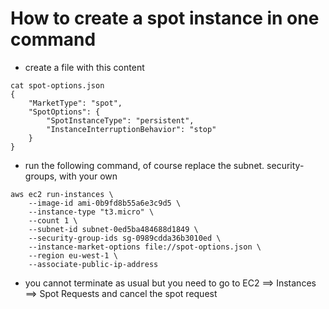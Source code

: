 # How to create a spot instance in one command

* create a file with this content
```
cat spot-options.json
{
    "MarketType": "spot",
    "SpotOptions": {
        "SpotInstanceType": "persistent",
        "InstanceInterruptionBehavior": "stop"
    }
}
```

* run the following command, of course replace the subnet. security-groups, with your own
```
aws ec2 run-instances \
    --image-id ami-0b9fd8b55a6e3c9d5 \
    --instance-type "t3.micro" \
    --count 1 \
    --subnet-id subnet-0ed5ba484688d1849 \
    --security-group-ids sg-0989cdda36b3010ed \
    --instance-market-options file://spot-options.json \
    --region eu-west-1 \
    --associate-public-ip-address
```

* you cannot terminate as usual but you need to go to EC2 ==> Instances ==> Spot Requests and cancel the spot request
